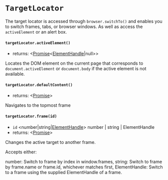 # `TargetLocator`

The target locator is accessed through `browser.switchTo()` and enables you to switch frames, tabs, or browser windows. As well as access the `activeElement` or an alert box.

#### `targetLocator.activeElement()`
* returns: <[Promise]<[ElementHandle]|null>> 

Locates the DOM element on the current page that corresponds to
`document.activeElement` or `document.body` if the active element is not
available.

#### `targetLocator.defaultContent()`
* returns: <[Promise]<void>> 

Navigates to the topmost frame

#### `targetLocator.frame(id)`
* `id` <number|string|[ElementHandle]>  number | string | ElementHandle
* returns: <[Promise]<void>> 

Changes the active target to another frame.

Accepts either:

number: Switch to frame by index in window.frames,
string: Switch to frame by frame.name or frame.id, whichever matches first,
ElementHandle: Switch to a frame using the supplied ElementHandle of a frame.


[Promise]: https://developer.mozilla.org/en-US/docs/Web/JavaScript/Reference/Global_Objects/Promise
[ElementHandle]: api/ElementHandle.md#elementhandle